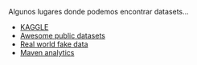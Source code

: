 Algunos lugares donde podemos encontrar datasets...
- [KAGGLE](https://www.kaggle.com/datasets)
- [Awesome public datasets](https://github.com/awesomedata/awesome-public-datasets)
- [Real world fake data](https://sonsofhierarchies.com/real-world-fake-data/)
- [Maven analytics](https://www.mavenanalytics.io/data-playground)